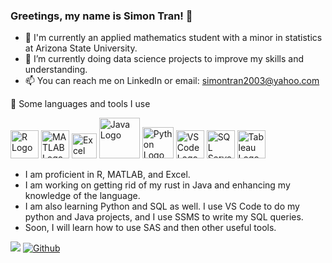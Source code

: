 ### Greetings, my name is Simon Tran! 👋
* 🔭 I'm currently an applied mathematics student with a minor in statistics at Arizona State University.
* 🌱 I’m currently doing data science projects to improve my skills and understanding.
* 📫 You can reach me on LinkedIn or email: simontran2003@yahoo.com


🚀  Some languages and tools I use

<img src="https://www.r-project.org/logo/Rlogo.png" alt="R Logo" width="45" height="45"> <img src="https://github.com/SimonT2003/SimonT2003/assets/105665224/d0e4d573-ac62-4125-bf8f-84d6da2e8429" alt="MATLAB Logo" width="45" height="45"> <img src="https://github.com/SimonT2003/SimonT2003/assets/105665224/8ecb2fb9-4a90-4e6d-8d6b-ab8542c1ebb2" alt="Excel Logo" width="40" height="40"> <img src="https://github.com/SimonT2003/SimonT2003/assets/105665224/fe736b37-f464-4c9b-bf08-8d80da3ef380" alt="Java Logo" width="65" height="65"> <img src="https://github.com/SimonT2003/SimonT2003/assets/105665224/e0c5a36c-c37c-4fe9-9b5c-a37e38d8d7d8" alt="Python Logo" width="50" height="50"> <img src="https://github.com/SimonT2003/SimonT2003/assets/105665224/47020fb9-a1ee-4bda-b4a7-b2f358980f5f" alt="VS Code Logo" width="45" height="45"> <img src="https://github.com/SimonT2003/SimonT2003/assets/105665224/3fbd01e2-04a8-4216-9560-b5763a0b9876" alt="SQL Server Logo" width="45" height="45"> <img src="https://github.com/SimonT2003/SimonT2003/assets/105665224/1b1f622d-04ba-4fa5-b641-84989fd80f3b" alt="Tableau Logo" width="45" height="45">

* I am proficient in R, MATLAB, and Excel.
* I am working on getting rid of my rust in Java and enhancing my knowledge of the language.
* I am also learning Python and SQL as well. I use VS Code to do my python and Java projects, and I use SSMS to write my SQL queries.
* Soon, I will learn how to use SAS and then other useful tools.





![](https://visitor-badge.laobi.icu/badge?page_id=SimonT2003.SimonT2003)
[![Github](https://img.shields.io/github/followers/SimonT2003?label=Follow&style=social)](https://github.com/SimonT2003)


